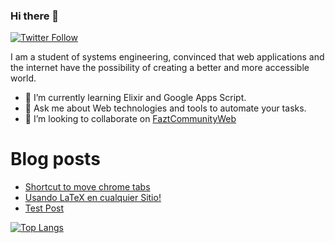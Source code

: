 ### Hi there 👋

[![Twitter Follow](https://img.shields.io/twitter/follow/macorreag.svg?style=social&label=Follow)](https://twitter.com/macorreag)

I am a student of systems engineering, convinced that web applications and the internet have the possibility of creating a better and more accessible world.

- 🌱 I’m currently learning Elixir and Google Apps Script.
- 💬 Ask me about Web technologies and tools to automate your tasks.
- 👯 I’m looking to collaborate on [FaztCommunityWeb](https://github.com/faztcommunity/fazt-web-community)

<!--
**Macorreag/macorreag** is a ✨ _special_ ✨ repository because its `README.md` (this file) appears on your GitHub profile.

Here are some ideas to get you started:

- 🔭 I’m currently working on ...
- 🌱 I’m currently learning ...
- 👯 I’m looking to collaborate on ...
- 🤔 I’m looking for help with ...
- 💬 Ask me about ...
- 📫 How to reach me: ...
- 😄 Pronouns: ...
- ⚡ Fun fact: ...
-->

# Blog posts

<!-- BLOG-POST-LIST:START -->
- [Shortcut to move chrome tabs](https://dev.to/macorreag/shortcut-to-move-chrome-tabs-34gb)
- [Usando LaTeX en cualquier Sitio!](https://dev.to/macorreag/usando-latex-en-cualquier-sitio-igh)
- [Test Post](https://dev.to/macorreag/test-post-1lhm)
<!-- BLOG-POST-LIST:END -->


[![Top Langs](https://github-readme-stats.vercel.app/api/top-langs/?username=macorreag&layout=compact)](https://github.com/anuraghazra/github-readme-stats)
